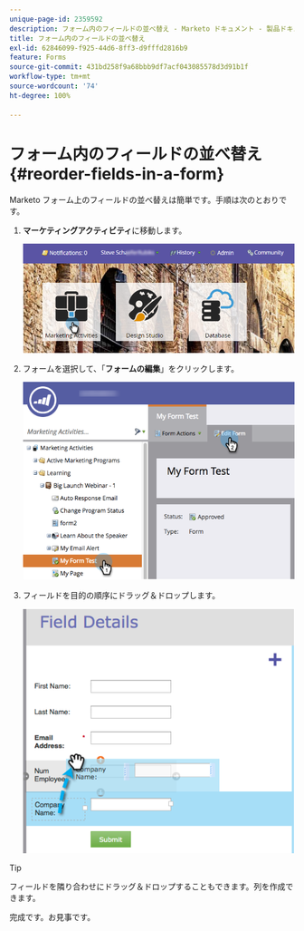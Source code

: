 ```yaml
---
unique-page-id: 2359592
description: フォーム内のフィールドの並べ替え - Marketo ドキュメント - 製品ドキュメント
title: フォーム内のフィールドの並べ替え
exl-id: 62846099-f925-44d6-8ff3-d9fffd2816b9
feature: Forms
source-git-commit: 431bd258f9a68bbb9df7acf043085578d3d91b1f
workflow-type: tm+mt
source-wordcount: '74'
ht-degree: 100%

---
```


# フォーム内のフィールドの並べ替え {#reorder-fields-in-a-form}

Marketo フォーム上のフィールドの並べ替えは簡単です。手順は次のとおりです。

1. **マーケティングアクティビティ**&#x200B;に移動します。

   ![](assets/login-marketing-activities.png)

1. フォームを選択して、「**フォームの編集**」をクリックします。

   ![](assets/editform.png)

1. フィールドを目的の順序にドラッグ＆ドロップします。

   ![](assets/image2014-9-15-14-3a45-3a46.png)

>[!TIP]
>
>フィールドを隣り合わせにドラッグ＆ドロップすることもできます。列を作成できます。

完成です。お見事です。
